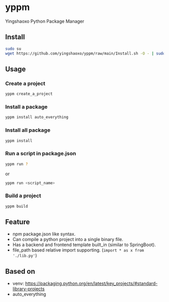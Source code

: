 # yppm
Yingshaoxo Python Package Manager

## Install
```bash
sudo su
wget https://github.com/yingshaoxo/yppm/raw/main/Install.sh -O - | sudo bash
```

## Usage
### Create a project
```bash
yppm create_a_project
```

### Install a package
```bash
yppm install auto_everything
```

### Install all package
```bash
yppm install
```

### Run a script in package.json
```bash
yppm run ?
```

or 

```bash
yppm run <script_name>
```

### Build a project
```bash
yppm build
```

## Feature
* npm package.json like syntax.
* Can compile a python project into a single binary file.
* Has a backend and frontend template built_in (similar to SpringBoot).
* file_path based relative import supporting. (`import * as x from './lib.py'`)

## Based on
* venv: https://packaging.python.org/en/latest/key_projects/#standard-library-projects
* auto_everything